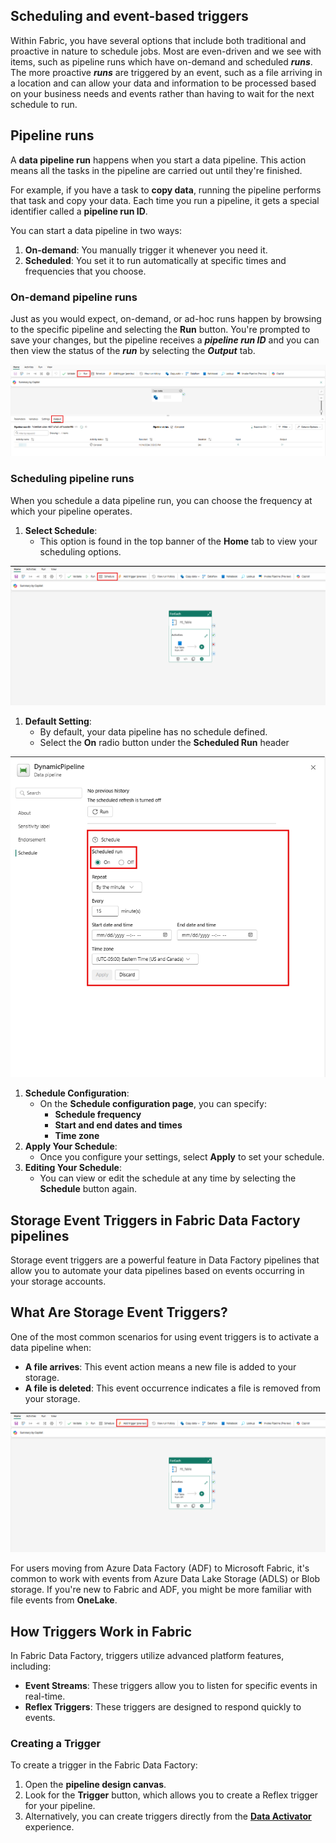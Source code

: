 ## Scheduling and event-based triggers

Within Fabric, you have several options that include both traditional and proactive in nature to schedule jobs. Most are even-driven and we see with items, such as pipeline runs which have on-demand and scheduled ***runs***. The more proactive ***runs*** are triggered by an event, such as a file arriving in a location and can allow your data and information to be processed based on your business needs and events rather than having to wait for the next schedule to run.

## Pipeline runs

A **data pipeline run** happens when you start a data pipeline. This action means all the tasks in the pipeline are carried out until they're finished. 

For example, if you have a task to **copy data**, running the pipeline performs that task and copy your data. Each time you run a pipeline, it gets a special identifier called a **pipeline run ID**.

You can start a data pipeline in two ways:

1. **On-demand**: You manually trigger it whenever you need it.
2. **Scheduled**: You set it to run automatically at specific times and frequencies that you choose.

### On-demand pipeline runs

Just as you would expect, on-demand, or ad-hoc runs happen by browsing to the specific pipeline and selecting the **Run** button. You're prompted to save your changes, but the pipeline receives a ***pipeline run ID*** and you can then view the status of the ***run*** by selecting the ***Output*** tab.

[![Image of pipeline runs with on-demand action and their output.](../media/pipeline-run-output-jobs.png)](../media/pipeline-run-output-jobs-expanded.png#lightbox)

### Scheduling pipeline runs

When you schedule a data pipeline run, you can choose the frequency at which your pipeline operates. 

1. **Select Schedule**: 
   - This option is found in the top banner of the **Home** tab to view your scheduling options.

[![Image of pipeline runs scheduling button to build schedule.](../media/pipeline-scheduling.png)](../media/pipeline-scheduling-expanded.png#lightbox)

1. **Default Setting**:
   - By default, your data pipeline has no schedule defined.
   - Select the **On** radio button under the **Scheduled Run** header

[![Image of pane for setting pipeline schedule settings.](../media/pipeline-schedule-settings.png)](../media/pipeline-schedule-settings-expanded.png#lightbox)

1. **Schedule Configuration**:
   - On the **Schedule configuration page**, you can specify:
     - **Schedule frequency**
     - **Start and end dates and times**
     - **Time zone**
1. **Apply Your Schedule**:
   - Once you configure your settings, select **Apply** to set your schedule.
1. **Editing Your Schedule**:
   - You can view or edit the schedule at any time by selecting the **Schedule** button again.

## Storage Event Triggers in Fabric Data Factory pipelines

Storage event triggers are a powerful feature in Data Factory pipelines that allow you to automate your data pipelines based on events occurring in your storage accounts.

## What Are Storage Event Triggers?

One of the most common scenarios for using event triggers is to activate a data pipeline when:

- **A file arrives**:  This event action means a new file is added to your storage.
- **A file is deleted**: This event occurrence indicates a file is removed from your storage.

[![Image of pane for setting storage event trigger.](../media/storage-event-trigger.png)](../media/storage-event-trigger-expanded.png#lightbox)

For users moving from Azure Data Factory (ADF) to Microsoft Fabric, it's common to work with events from Azure Data Lake Storage (ADLS) or Blob storage. If you're new to Fabric and ADF, you might be more familiar with file events from **OneLake**.

## How Triggers Work in Fabric

In Fabric Data Factory, triggers utilize advanced platform features, including:

- **Event Streams**: These triggers allow you to listen for specific events in real-time.
- **Reflex Triggers**: These triggers are designed to respond quickly to events.


### Creating a Trigger

To create a trigger in the Fabric Data Factory:

1. Open the **pipeline design canvas**.
2. Look for the **Trigger** button, which allows you to create a Reflex trigger for your pipeline.
3. Alternatively, you can create triggers directly from the [**Data Activator**](/fabric/data-activator/data-activator-get-started) experience.
